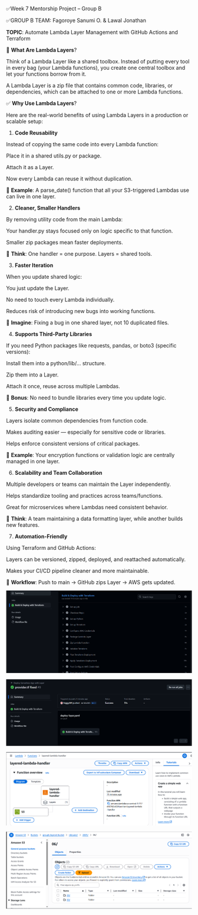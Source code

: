 ✅Week 7 Mentorship Project – Group B

✅GROUP B TEAM: Fagoroye Sanumi O.
                 & Lawal Jonathan
               
**TOPIC**: Automate Lambda Layer Management with GitHub Actions and Terraform


🧠 **What Are Lambda Layers**?

Think of a Lambda Layer like a shared toolbox. Instead of putting every tool in every bag (your Lambda functions), you create one central toolbox and let your functions borrow from it.

A Lambda Layer is a zip file that contains common code, libraries, or dependencies, which can be attached to one or more Lambda functions.


✅ **Why Use Lambda Layers**?

Here are the real-world benefits of using Lambda Layers in a production or scalable setup:

 1. **Code Reusability**

Instead of copying the same code into every Lambda function:

Place it in a shared utils.py or package.

Attach it as a Layer.

Now every Lambda can reuse it without duplication.

📌 **Example**: A parse_date() function that all your S3-triggered Lambdas use can live in one layer.

 2. **Cleaner, Smaller Handlers**

By removing utility code from the main Lambda:

Your handler.py stays focused only on logic specific to that function.

Smaller zip packages mean faster deployments.

📌 **Think**: One handler = one purpose. Layers = shared tools.

 3. **Faster Iteration**

When you update shared logic:

You just update the Layer.

No need to touch every Lambda individually.

Reduces risk of introducing new bugs into working functions.

📌 **Imagine**: Fixing a bug in one shared layer, not 10 duplicated files.

 4. **Supports Third-Party Libraries**

If you need Python packages like requests, pandas, or boto3 (specific versions):

Install them into a python/lib/... structure.

Zip them into a Layer.

Attach it once, reuse across multiple Lambdas.

📌 **Bonus**: No need to bundle libraries every time you update logic.

 5. **Security and Compliance**

Layers isolate common dependencies from function code.

Makes auditing easier — especially for sensitive code or libraries.

Helps enforce consistent versions of critical packages.

📌 **Example**: Your encryption functions or validation logic are centrally managed in one layer.

 6. **Scalability and Team Collaboration**

Multiple developers or teams can maintain the Layer independently.

Helps standardize tooling and practices across teams/functions.

Great for microservices where Lambdas need consistent behavior.

📌 **Think**: A team maintaining a data formatting layer, while another builds new features.

 7. **Automation-Friendly**

Using Terraform and GitHub Actions:

Layers can be versioned, zipped, deployed, and reattached automatically.

Makes your CI/CD pipeline cleaner and more maintainable.

📌 **Workflow**: Push to main → GitHub zips Layer → AWS gets updated.

![Github](<images/Screenshot 2025-06-29 095847.png>)

![Proof](<images/Screenshot 2025-06-29 095941.png>)

![layer](<images/Screenshot 2025-06-29 094935.png>)

![S3](<images/Screenshot 2025-06-30 095643.png>)